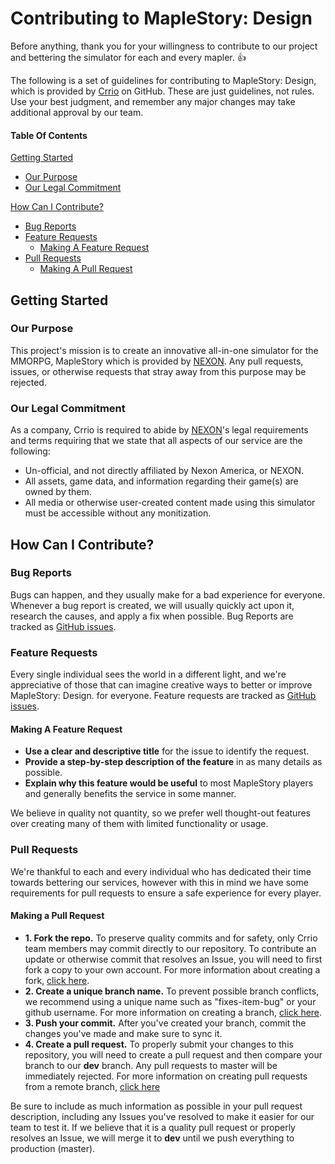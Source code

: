 # Contributing to MapleStory: Design

Before anything, thank you for your willingness to contribute to our project and bettering the simulator for each and every mapler. :+1:

The following is a set of guidelines for contributing to MapleStory: Design, which is provided by [Crrio](https://github.com/crrio) on GitHub.
These are just guidelines, not rules. Use your best judgment, and remember any major changes may take additional approval by our team.

#### Table Of Contents

[Getting Started](#getting-started)
  * [Our Purpose](#our-purpose)
  * [Our Legal Commitment](#our-legal-commitment)

[How Can I Contribute?](#how-can-i-contribute)
  * [Bug Reports](#bug-reports)
  * [Feature Requests](#feature-requests)
    * [Making A Feature Request](#making-a-feature-request)
  * [Pull Requests](#pull-requests)
    * [Making A Pull Request](#making-a-pull-request)

## Getting Started

### Our Purpose

This project's mission is to create an innovative all-in-one simulator for the MMORPG, MapleStory which is provided by [NEXON](http://nexon.net).
Any pull requests, issues, or otherwise requests that stray away from this purpose may be rejected.

### Our Legal Commitment

As a company, Crrio is required to abide by [NEXON](http://nexon.net)'s legal requirements and terms requiring that we state that all aspects of our service are the following:
  * Un-official, and not directly affiliated by Nexon America, or NEXON.
  * All assets, game data, and information regarding their game(s) are owned by them.
  * All media or otherwise user-created content made using this simulator must be accessible without any monitization.

## How Can I Contribute?

### Bug Reports

Bugs can happen, and they usually make for a bad experience for everyone. Whenever a bug report is created, we will usually quickly act upon it, research the causes, and apply a fix when possible.
Bug Reports are tracked as [GitHub issues](https://guides.github.com/features/issues/).

### Feature Requests

Every single individual sees the world in a different light, and we're appreciative of those that can imagine creative ways to better or improve MapleStory: Design. for everyone.
Feature requests are tracked as [GitHub issues](https://guides.github.com/features/issues/).

#### Making A Feature Request

* **Use a clear and descriptive title** for the issue to identify the request.
* **Provide a step-by-step description of the feature** in as many details as possible.
* **Explain why this feature would be useful** to most MapleStory players and generally benefits the service in some manner.

We believe in quality not quantity, so we prefer well thought-out features over creating many of them with limited functionality or usage.

### Pull Requests

We're thankful to each and every individual who has dedicated their time towards bettering our services, however with this in mind we have some requirements for pull requests to ensure a safe experience for every player.

#### Making a Pull Request

* **1. Fork the repo.** To preserve quality commits and for safety, only Crrio team members may commit directly to our repository. To contribute an update or otherwise commit that resolves an Issue, you will need to first fork a copy to your own account. For more information about creating a fork, [click here](https://help.github.com/articles/fork-a-repo/).
* **2. Create a unique branch name.** To prevent possible branch conflicts, we recommend using a unique name such as "fixes-item-bug" or your github username. For more information on creating a branch, [click here](https://help.github.com/articles/creating-and-deleting-branches-within-your-repository/).
* **3. Push your commit.** After you've created your branch, commit the changes you've made and make sure to sync it.
* **4. Create a pull request.** To properly submit your changes to this repository, you will need to create a pull request and then compare your branch to our **dev** branch. Any pull requests to master will be immediately rejected. For more information on creating pull requests from a remote branch, [click here](https://help.github.com/articles/creating-a-pull-request-from-a-fork/)

Be sure to include as much information as possible in your pull request description, including any Issues you've resolved to make it easier for our team to test it.
If we believe that it is a quality pull request or properly resolves an Issue, we will merge it to **dev** until we push everything to production (master).